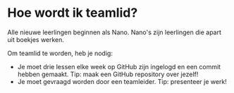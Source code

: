# Hoe wordt ik teamlid?

Alle nieuwe leerlingen beginnen als Nano. 
Nano's zijn leerlingen die apart uit boekjes werken.

Om teamlid te worden, heb je nodig:

 * Je moet drie lessen elke week op GitHub zijn ingelogd en een commit hebben
   gemaakt. Tip: maak een GitHub repository over jezelf!
 * Je moet gevraagd worden door een teamleider. Tip: presenteer je werk!

